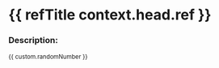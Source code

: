 <!--

Copy this into the title:
{{#if (eq context.base.ref "master")}}🚀 {{/if}}{{ refTitle context.head.ref }}

-->

# {{ refTitle context.head.ref }}

### Description:

<small>{{ custom.randomNumber }}</small>
